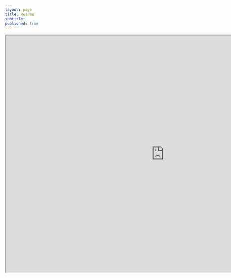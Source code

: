 ```yaml
---
layout: page
title: Resume
subtitle: 
published: true
---
```

<center>
<iframe src="https://drive.google.com/file/d/1FcXX0585dxGtaS6RPLHgcUzrrXMd2cG4/preview" width="1024" height="768"></iframe>
</center>
